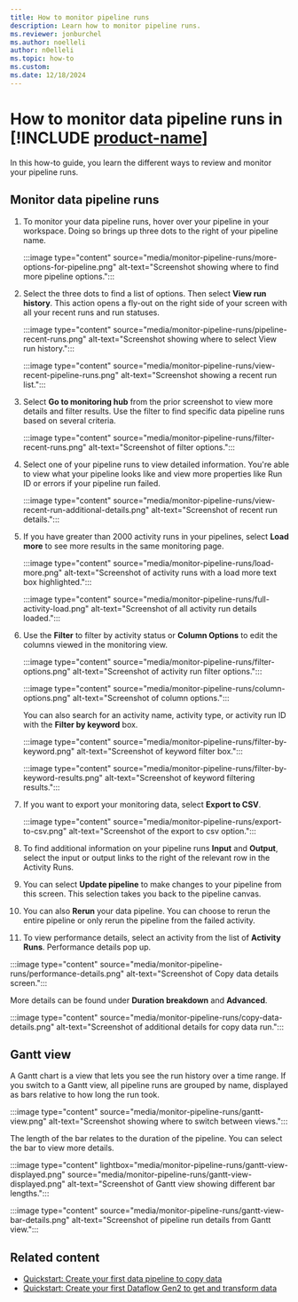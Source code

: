```yaml
---
title: How to monitor pipeline runs
description: Learn how to monitor pipeline runs.
ms.reviewer: jonburchel
ms.author: noelleli
author: n0elleli
ms.topic: how-to
ms.custom:
ms.date: 12/18/2024
---
```


# How to monitor data pipeline runs in [!INCLUDE [product-name](../includes/product-name.md)]

In this how-to guide, you learn the different ways to review and monitor your pipeline runs.

## Monitor data pipeline runs

1. To monitor your data pipeline runs, hover over your pipeline in your workspace. Doing so brings up three dots to the right of your pipeline name.

   :::image type="content" source="media/monitor-pipeline-runs/more-options-for-pipeline.png" alt-text="Screenshot showing where to find more pipeline options.":::

2. Select the three dots to find a list of options. Then select **View run history**. This action opens a fly-out on the right side of your screen with all your recent runs and run statuses.

   :::image type="content" source="media/monitor-pipeline-runs/pipeline-recent-runs.png" alt-text="Screenshot showing where to select View run history.":::

   :::image type="content" source="media/monitor-pipeline-runs/view-recent-pipeline-runs.png" alt-text="Screenshot showing a recent run list.":::

3. Select **Go to monitoring hub** from the prior screenshot to view more details and filter results. Use the filter to find specific data pipeline runs based on several criteria.

   :::image type="content" source="media/monitor-pipeline-runs/filter-recent-runs.png" alt-text="Screenshot of filter options.":::

4. Select one of your pipeline runs to view detailed information. You're able to view what your pipeline looks like and view more properties like Run ID or errors if your pipeline run failed.

   :::image type="content" source="media/monitor-pipeline-runs/view-recent-run-additional-details.png" alt-text="Screenshot of recent run details.":::

5. If you have greater than 2000 activity runs in your pipelines, select **Load more** to see more results in the same monitoring page. 

   :::image type="content" source="media/monitor-pipeline-runs/load-more.png" alt-text="Screenshot of activity runs with a load more text box highlighted.":::

   :::image type="content" source="media/monitor-pipeline-runs/full-activity-load.png" alt-text="Screenshot of all activity run details loaded.":::
   
7. Use the **Filter** to filter by activity status or **Column Options** to edit the columns viewed in the monitoring view.

   :::image type="content" source="media/monitor-pipeline-runs/filter-options.png" alt-text="Screenshot of activity run filter options.":::

   :::image type="content" source="media/monitor-pipeline-runs/column-options.png" alt-text="Screenshot of column options.":::

   You can also search for an activity name, activity type, or activity run ID with the **Filter by keyword** box.

   :::image type="content" source="media/monitor-pipeline-runs/filter-by-keyword.png" alt-text="Screenshot of keyword filter box.":::

   :::image type="content" source="media/monitor-pipeline-runs/filter-by-keyword-results.png" alt-text="Screenshot of keyword filtering results.":::

7. If you want to export your monitoring data, select **Export to CSV**.

   :::image type="content" source="media/monitor-pipeline-runs/export-to-csv.png" alt-text="Screenshot of the export to csv option.":::

8. To find additional information on your pipeline runs **Input** and **Output**, select the input or output links to the right of the relevant row in the Activity Runs.

9. You can select **Update pipeline** to make changes to your pipeline from this screen. This selection takes you back to the pipeline canvas.

10. You can also **Rerun** your data pipeline. You can choose to rerun the entire pipeline or only rerun the pipeline from the failed activity.  

11. To view performance details, select an activity from the list of **Activity Runs**. Performance details pop up.

   :::image type="content" source="media/monitor-pipeline-runs/performance-details.png" alt-text="Screenshot of Copy data details screen.":::

   More details can be found under **Duration breakdown** and **Advanced**.  

   :::image type="content" source="media/monitor-pipeline-runs/copy-data-details.png" alt-text="Screenshot of additional details for copy data run.":::

## Gantt view

A Gantt chart is a view that lets you see the run history over a time range. If you switch to a Gantt view, all pipeline runs are grouped by name, displayed as bars relative to how long the run took.

:::image type="content" source="media/monitor-pipeline-runs/gantt-view.png" alt-text="Screenshot showing where to switch between views.":::

The length of the bar relates to the duration of the pipeline. You can select the bar to view more details.

:::image type="content" lightbox="media/monitor-pipeline-runs/gantt-view-displayed.png" source="media/monitor-pipeline-runs/gantt-view-displayed.png" alt-text="Screenshot of Gantt view showing different bar lengths.":::

:::image type="content" source="media/monitor-pipeline-runs/gantt-view-bar-details.png" alt-text="Screenshot of pipeline run details from Gantt view.":::

## Related content

- [Quickstart: Create your first data pipeline to copy data](create-first-pipeline-with-sample-data.md)
- [Quickstart: Create your first Dataflow Gen2 to get and transform data](create-first-dataflow-gen2.md)
